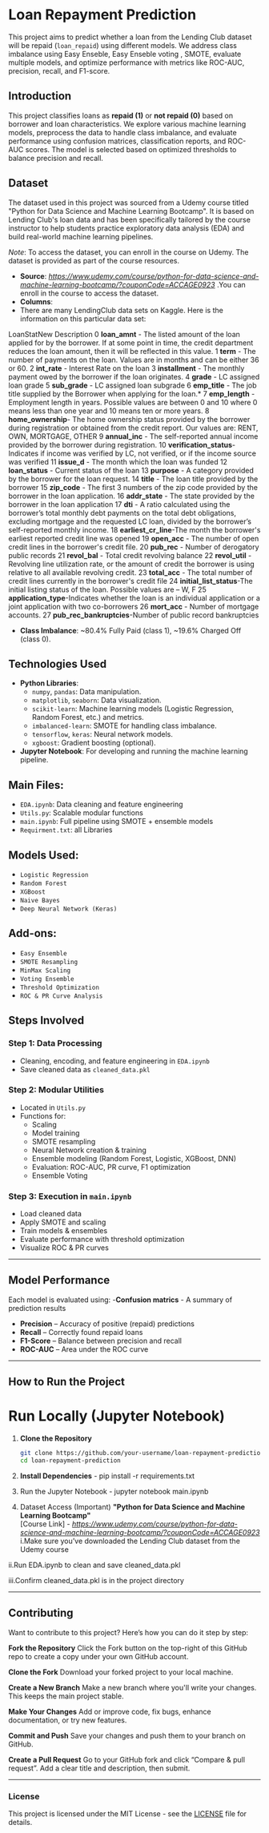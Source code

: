# Loan Repayment Prediction

This project aims to predict whether a loan from the Lending Club dataset will be repaid (`loan_repaid`) using different models. We address class imbalance using Easy Enseble, Easy Enseble voting , SMOTE, evaluate multiple models, and optimize performance with metrics like ROC-AUC, precision, recall, and F1-score.

## Introduction

This project classifies loans as **repaid (1)** or **not repaid (0)** based on borrower and loan characteristics. We explore various machine learning models, preprocess the data to handle class imbalance, and evaluate performance using confusion matrices, classification reports, and ROC-AUC scores. The model is selected based on optimized thresholds to balance precision and recall.

## Dataset
The dataset used in this project was sourced from a Udemy course titled "Python for Data Science and Machine Learning Bootcamp".
It is based on Lending Club's loan data and has been specifically tailored by the course instructor to help students practice exploratory data analysis (EDA) and build real-world machine learning pipelines.

*Note*: To access the dataset, you can enroll in the course on Udemy. The dataset is provided as part of the course resources.

- **Source**: *https://www.udemy.com/course/python-for-data-science-and-machine-learning-bootcamp/?couponCode=ACCAGE0923* .You can enroll in the course to access the dataset.
- **Columns**:
- There are many LendingClub data sets on Kaggle. Here is the information on this particular data set:

LoanStatNew	                               Description
0	**loan_amnt**	  - The listed amount of the loan applied for by the borrower. If at some point in time, the credit department reduces the loan amount,                            then it will be reflected in this value.
1	**term**	      - The number of payments on the loan. Values are in months and can be either 36 or 60.
2	**int_rate**	  - Interest Rate on the loan
3	**installment**	  - The monthly payment owed by the borrower if the loan originates.
4	**grade**	      - LC assigned loan grade
5	**sub_grade**	  - LC assigned loan subgrade
6	**emp_title**	  - The job title supplied by the Borrower when applying for the loan.*
7	**emp_length**	  - Employment length in years. Possible values are between 0 and 10 where 0 means less than one year and 10 means ten or more years.
8	**home_ownership**- The home ownership status provided by the borrower during registration or obtained from the credit report. Our values are: RENT, OWN,                          MORTGAGE, OTHER
9	**annual_inc**	  - The self-reported annual income provided by the borrower during registration.
10	**verification_status**-Indicates if income was verified by LC, not verified, or if the income source was verified
11	**issue_d**	      - The month which the loan was funded
12	**loan_status**	  - Current status of the loan
13	**purpose**	      - A category provided by the borrower for the loan request.
14	**title**	      - The loan title provided by the borrower
15	**zip_code**	  - The first 3 numbers of the zip code provided by the borrower in the loan application.
16	**addr_state**	  - The state provided by the borrower in the loan application
17	**dti**	          - A ratio calculated using the borrower’s total monthly debt payments on the total debt obligations, excluding mortgage and the                                  requested LC loan, divided by the borrower’s self-reported monthly income.
18	**earliest_cr_line**-The month the borrower's earliest reported credit line was opened
19	**open_acc**	  - The number of open credit lines in the borrower's credit file.
20	**pub_rec**	      - Number of derogatory public records
21	**revol_bal**	  - Total credit revolving balance
22	**revol_util**	  - Revolving line utilization rate, or the amount of credit the borrower is using relative to all available revolving credit.
23	**total_acc**	  - The total number of credit lines currently in the borrower's credit file
24	**initial_list_status**-The initial listing status of the loan. Possible values are – W, F
25	**application_type**-Indicates whether the loan is an individual application or a joint application with two co-borrowers
26	**mort_acc**	  - Number of mortgage accounts.
27	**pub_rec_bankruptcies**-Number of public record bankruptcies

- **Class Imbalance**: ~80.4% Fully Paid (class 1), ~19.6% Charged Off (class 0).

## Technologies Used

- **Python Libraries**:
  - `numpy`, `pandas`: Data manipulation.
  - `matplotlib`, `seaborn`: Data visualization.
  - `scikit-learn`: Machine learning models (Logistic Regression, Random Forest, etc.) and metrics.
  - `imbalanced-learn`: SMOTE for handling class imbalance.
  - `tensorflow`, `keras`: Neural network models.
  - `xgboost`: Gradient boosting (optional).
- **Jupyter Notebook**: For developing and running the machine learning pipeline.

## Main Files:
- `EDA.ipynb`: Data cleaning and feature engineering
- `Utils.py`: Scalable modular functions
- `main.ipynb`: Full pipeline using SMOTE + ensemble models
- `Requirment.txt`: all Libraries 

## Models Used:
- `Logistic Regression`
- `Random Forest`
- `XGBoost`
- `Naive Bayes`
- `Deep Neural Network (Keras)`

## Add-ons:
- `Easy Ensemble`
- `SMOTE Resampling`
- `MinMax Scaling`
- `Voting Ensemble`
- `Threshold Optimization`
- `ROC & PR Curve Analysis`
  
## Steps Involved
### Step 1: Data Processing
- Cleaning, encoding, and feature engineering in `EDA.ipynb`
- Save cleaned data as `cleaned_data.pkl`

### Step 2: Modular Utilities
- Located in `Utils.py`
- Functions for:
  - Scaling
  - Model training
  - SMOTE resampling
  - Neural Network creation & training
  - Ensemble modeling (Random Forest, Logistic, XGBoost, DNN)
  - Evaluation: ROC-AUC, PR curve, F1 optimization
  - Ensemble Voting

### Step 3: Execution in `main.ipynb`
- Load cleaned data
- Apply SMOTE and scaling
- Train models & ensembles
- Evaluate performance with threshold optimization
- Visualize ROC & PR curves

---

## Model Performance

Each model is evaluated using:
-**Confusion matrics** - A summary of prediction results
- **Precision** – Accuracy of positive (repaid) predictions
- **Recall** – Correctly found repaid loans
- **F1-Score** – Balance between precision and recall
- **ROC-AUC** – Area under the ROC curve

----
## How to Run the Project

# Run Locally (Jupyter Notebook)

1. **Clone the Repository**
   ```bash
   git clone https://github.com/your-username/loan-repayment-prediction.git
   cd loan-repayment-prediction

2. **Install Dependencies** - pip install -r requirements.txt

3. Run the Jupyter Notebook - jupyter notebook main.ipynb

4. Dataset Access (Important)
**"Python for Data Science and Machine Learning Bootcamp"**  
[Course Link] - *https://www.udemy.com/course/python-for-data-science-and-machine-learning-bootcamp/?couponCode=ACCAGE0923*
i.Make sure you’ve downloaded the Lending Club dataset from the Udemy course

ii.Run EDA.ipynb to clean and save cleaned_data.pkl

iii.Confirm cleaned_data.pkl is in the project directory

----

## Contributing

Want to contribute to this project? Here’s how you can do it step by step:

**Fork the Repository**
Click the Fork button on the top-right of this GitHub repo to create a copy under your own GitHub account.

**Clone the Fork**
Download your forked project to your local machine.

**Create a New Branch**
Make a new branch where you'll write your changes. This keeps the main project stable.

**Make Your Changes**
Add or improve code, fix bugs, enhance documentation, or try new features.

**Commit and Push**
Save your changes and push them to your branch on GitHub.

**Create a Pull Request**
Go to your GitHub fork and click “Compare & pull request”. Add a clear title and description, then submit.

---

### License

This project is licensed under the MIT License - see the [LICENSE](LICENSE) file for details.